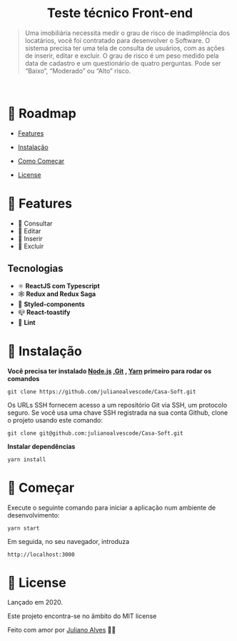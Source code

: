 <h1 align="center">Teste técnico Front-end</h1>

<p  align="center">

</p>

> Uma imobiliária necessita medir o grau de risco de inadimplência dos locatários, você foi contratado para desenvolver o Software. O sistema precisa ter uma tela de consulta de usuários, com as ações de inserir, editar e excluir. O grau de risco é um peso medido pela data de cadastro e um questionário de quatro perguntas. Pode ser “Baixo”, “Moderado” ou “Alto” risco.

<br />

# :pushpin: Roadmap

-   [Features](#rocket-features)

-   [Instalação](#construction_worker-instalação)

-   [Como Começar](#runner-começar)

-   [License](#closed_book-license)

# :rocket: Features

-   📝 Consultar
-   📝 Editar
-   📝 Inserir
-   📝 Excluir

## Tecnologias

-   ⚛ **ReactJS com Typescript**
-   🕸 **Redux and Redux Saga**
-   💅 **Styled-components**
-   📪 **React-toastify**
-   💆 **Lint**

# :construction_worker: Instalação

**Você precisa ter instalado [Node.js](https://nodejs.org/en/download/) ,[Git](https://git-scm.com/downloads) , [Yarn](https://yarnpkg.com/) primeiro para rodar os comandos**

`git clone https://github.com/julianoalvescode/Casa-Soft.git`

Os URLs SSH fornecem acesso a um repositório Git via SSH, um protocolo seguro. Se você usa uma chave SSH registrada na sua conta Github, clone o projeto usando este comando:

`git clone git@github.com:julianoalvescode/Casa-Soft.git`

**Instalar dependências**

`yarn install`

# :runner: Começar

Execute o seguinte comando para iniciar a aplicação num ambiente de desenvolvimento:

`yarn start`

Em seguida, no seu navegador, introduza

    http://localhost:3000

# :closed_book: License

Lançado em 2020.

Este projeto encontra-se no âmbito do MIT license

Feito com amor por [Juliano Alves](https://github.com/julianoalvescode) 💜🚀
